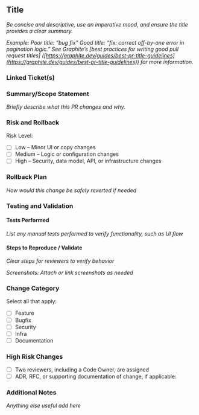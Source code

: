 ## Title

_Be concise and descriptive, use an imperative mood, and ensure the title provides a clear summary._

_Example: Poor title: “bug fix” Good title: “fix: correct off-by-one error in pagination logic.” See Graphite’s [best practices for writing good pull request titles] ([https://graphite.dev/guides/best-pr-title-guidelines](https://graphite.dev/guides/best-pr-title-guidelines)) for more information._

### Linked Ticket(s)

### Summary/Scope Statement

_Briefly describe what this PR changes and why._

### Risk and Rollback

Risk Level:

- [ ] Low – Minor UI or copy changes
- [ ] Medium – Logic or configuration changes
- [ ] High – Security, data model, API, or infrastructure changes

### Rollback Plan

_How would this change be safely reverted if needed_

### Testing and Validation

#### Tests Performed

_List any manual tests performed to verify functionality, such as UI flow_

#### Steps to Reproduce / Validate

_Clear steps for reviewers to verify behavior_

_Screenshots: Attach or link screenshots as needed_

### Change Category

Select all that apply:

- [ ] Feature
- [ ] Bugfix
- [ ] Security
- [ ] Infra
- [ ] Documentation

### High Risk Changes

- [ ] Two reviewers, including a Code Owner, are assigned
- [ ] ADR, RFC, or supporting documentation of change, if applicable:

### Additional Notes

_Anything else useful add here_
